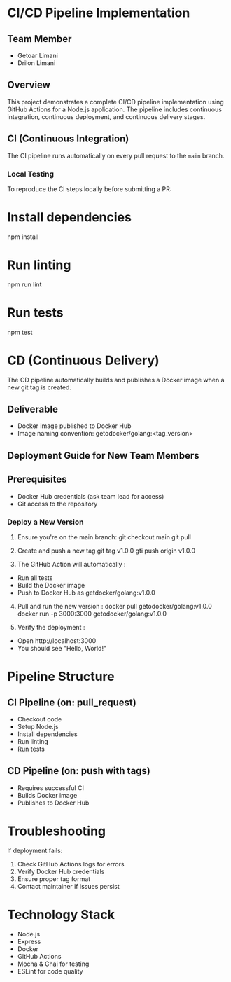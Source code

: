 # CI/CD Pipeline Implementation

## Team Member
- Getoar Limani
- Drilon Limani

## Overview
This project demonstrates a complete CI/CD pipeline implementation using GitHub Actions for a Node.js application. The pipeline includes continuous integration, continuous deployment, and continuous delivery stages.

## CI (Continuous Integration)
The CI pipeline runs automatically on every pull request to the `main` branch.

### Local Testing
To reproduce the CI steps locally before submitting a PR:

# Install dependencies
npm install

# Run linting
npm run lint

# Run tests
npm test

# CD (Continuous Delivery)
The CD pipeline automatically builds and publishes a Docker image when a new git tag is created.

## Deliverable
- Docker image published to Docker Hub
- Image naming convention: getodocker/golang:<tag_version>

## Deployment Guide for New Team Members

## Prerequisites
- Docker Hub credentials (ask team lead for access)
- Git access to the repository

### Deploy a New Version
1. Ensure you're on the main branch:
git checkout main
git pull

2. Create and push a new tag
git tag v1.0.0
gti push origin v1.0.0

3. The GitHub Action will automatically : 
- Run all tests
- Build the Docker image
- Push to Docker Hub as getdocker/golang:v1.0.0

4. Pull and run the new version : 
docker pull getodocker/golang:v1.0.0
docker run -p 3000:3000 getodocker/golang:v1.0.0

5. Verify the deployment :
- Open http://localhost:3000
- You should see "Hello, World!"

# Pipeline Structure
## CI Pipeline (on: pull_request)
- Checkout code
- Setup Node.js
- Install dependencies
- Run linting
- Run tests

## CD Pipeline (on: push with tags)
- Requires successful CI
- Builds Docker image
- Publishes to Docker Hub

# Troubleshooting
If deployment fails:

1. Check GitHub Actions logs for errors
2. Verify Docker Hub credentials
3. Ensure proper tag format
4. Contact maintainer if issues persist

# Technology Stack
- Node.js
- Express
- Docker
- GitHub Actions
- Mocha & Chai for testing
- ESLint for code quality